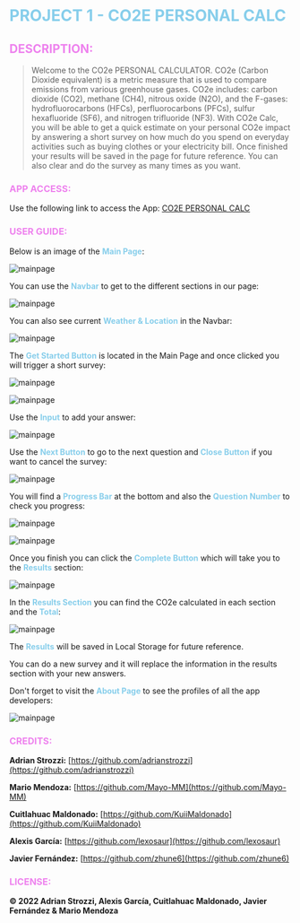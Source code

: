 # <span style="color:skyblue">**PROJECT 1 - CO2E PERSONAL CALC**</span>

## <span style="color:violet">DESCRIPTION:</span>

> Welcome to the CO2e PERSONAL CALCULATOR. CO2e (Carbon Dioxide equivalent) is a metric measure that is used to compare emissions from various greenhouse gases. CO2e includes: carbon dioxide (CO2), methane (CH4), nitrous oxide (N2O), and the F-gases: hydrofluorocarbons (HFCs), perfluorocarbons (PFCs), sulfur hexafluoride (SF6), and nitrogen trifluoride (NF3). With CO2e Calc, you will be able to get a quick estimate on your personal CO2e impact by answering a short survey on how much do you spend on everyday activities such as buying clothes or your electricity bill. Once finished your results will be saved in the page for future reference. You can also clear and do the survey as many times as you want.

### <span style="color:violet">APP ACCESS:</span>

Use the following link to access the App: [CO2E PERSONAL CALC](https://kuiimaldonado.github.io/co2-calculator/)

### <span style="color:violet">USER GUIDE:</span>

Below is an image of the **<span style="color:#87CEEB">Main Page</span>**:

![mainpage](./assets/images/mainApp.png)

You can use the **<span style="color:#87CEEB">Navbar</span>** to get to the different sections in our page:

![mainpage](./assets/images/navbar.png)

You can also see current **<span style="color:#87CEEB">Weather & Location</span>** in the Navbar:

![mainpage](./assets/images/weather.png)

The **<span style="color:#87CEEB">Get Started Button</span>** is located in the Main Page and once clicked you will trigger a short survey:

![mainpage](./assets/images/getStarted.png)

![mainpage](./assets/images/survey.png)

Use the **<span style="color:#87CEEB">Input</span>** to add your answer:

![mainpage](./assets/images/input.png)

Use the **<span style="color:#87CEEB">Next Button</span>** to go to the next question and **<span style="color:#87CEEB">Close Button</span>** if you want to cancel the survey:

![mainpage](./assets/images/closeNext.png)

You will find a **<span style="color:#87CEEB">Progress Bar</span>** at the bottom and also the **<span style="color:#87CEEB">Question Number</span>** to check you progress:

![mainpage](./assets/images/progress.png)

![mainpage](./assets/images/questionNumber.png)

Once you finish you can click the **<span style="color:#87CEEB">Complete Button</span>** which will take you to the **<span style="color:#87CEEB">Results</span>** section:

![mainpage](./assets/images/complete.png)

In the **<span style="color:#87CEEB">Results Section</span>** you can find the CO2e calculated in each section and the **<span style="color:#87CEEB">Total</span>**:

![mainpage](./assets/images/results.png)

The **<span style="color:#87CEEB">Results</span>** will be saved in Local Storage for future reference.

You can do a new survey and it will replace the information in the results section with your new answers.

Don't forget to visit the **<span style="color:#87CEEB">About Page</span>** to see the profiles of all the app developers:

![mainpage](./assets/images/about.png)

### <span style="color:violet">CREDITS:</span>

**Adrian Strozzi:** [https://github.com/adrianstrozzi](https://github.com/adrianstrozzi)

**Mario Mendoza:** [https://github.com/Mayo-MM](https://github.com/Mayo-MM)

**Cuitlahuac Maldonado:** [https://github.com/KuiiMaldonado](https://github.com/KuiiMaldonado)

**Alexis García:** [https://github.com/lexosaur](https://github.com/lexosaur)

**Javier Fernández:** [https://github.com/zhune6](https://github.com/zhune6)

### <span style="color:violet">LICENSE:</span>

**© 2022 Adrian Strozzi, Alexis García, Cuitlahuac Maldonado, Javier Fernández & Mario Mendoza**
